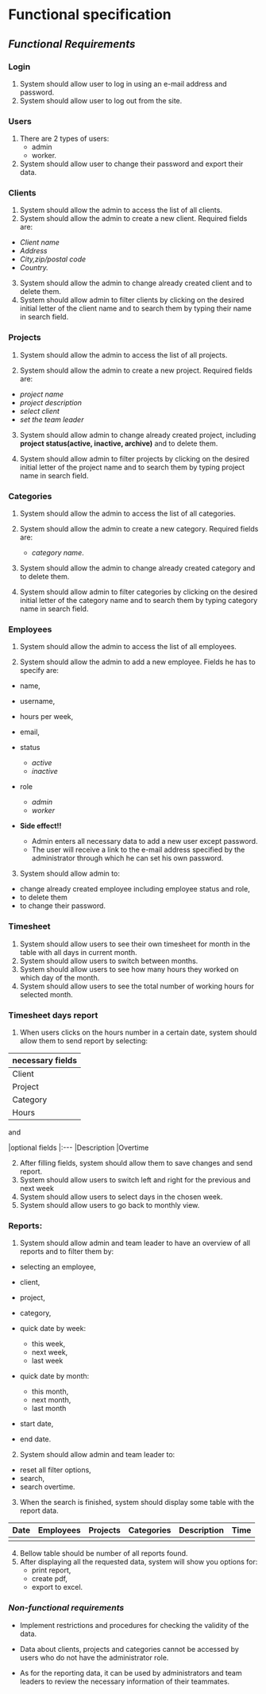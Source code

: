 # Functional specification

## *Functional Requirements*

### Login
1. System should allow user to log in using an e-mail address and password.
2. System should allow user to log out from the site.

### Users
1. There are 2 types of users:
   - admin
   - worker.
2. System should allow user to change their password and export their data.


### Clients

1. System should allow the admin to access the list of all clients.
2. System should allow the admin to create a new client. Required fields are:
- *Client name*
- *Address*
- *City,zip/postal code*
- *Country.*

3. System should allow the admin to change already created client and to delete them.
4. System should allow admin to filter clients by clicking on the desired initial letter of the client name and to search them by typing their name in
   search field.


### Projects

1. System should allow the admin to access the list of all projects.

2. System should allow the admin to create a new project. Required fields are:

- *project name*
- *project description*
- *select client*
- *set the team leader*

3. System should allow admin to change already created project, including **project status(active, inactive, archive)** and
   to delete them.

4. System should allow admin to filter projects by clicking on the desired initial letter of the project name and to search them by typing project name in search field.


### Categories

1. System should allow the admin to access the list of all categories.

2. System should allow the admin to create a new category. Required fields are:
    - *category name*.

3. System should allow the admin to change already created category and to delete them.

4. System should allow admin to filter categories by clicking on the desired initial letter of the category name and to search them by typing category name in search field.


### Employees
1. System should allow the admin to access the list of all employees.

2. System should allow the admin to add a new employee. Fields he has to specify are:

- name,
- username,
- hours per week,
- email,
- status
    - *active*
    - *inactive*

- role
    - *admin*
    - *worker*


- **Side effect!!**
    - Admin enters all necessary data to add a new user except password.
    - The user will receive a link to the e-mail address specified by the administrator through which he can set his own password.

3. System should allow admin to:
- change already created employee including employee status and role,
- to delete them
- to change their password.


### Timesheet
1. System should allow users to see their own timesheet for month in the table with all days in current month.
2. System should allow users to switch between months.
3. System should allow users to see how many hours they worked on which day of the month.
4. System should allow users to see the total number of working hours for selected month.

### Timesheet days report
1. When users clicks on the hours number in a certain date, system should allow them to send report by selecting:

|necessary fields
  |:---
|Client
|Project
|Category
|Hours

and

|optional fields
    |:---
|Description
|Overtime


2. After filling fields, system should allow them to save changes and send report.
3. System should allow users to switch left and right for the previous and next week
4. System should allow users to select days in the chosen week.
5. System should allow users to go back to monthly view.


### Reports:
1. System should allow admin and team leader to have an overview of all reports and to filter them by:

- selecting an employee,
- client,
- project,
- category,
- quick date by week:
    - this week,
    - next week,
    - last week
- quick date by month:
    - this month,
    - next month,
    - last month

- start date,
- end date.

2. System should allow admin and team leader to:
- reset all filter options,
- search,
- search overtime.

3. When the search is finished, system should display some table with the report data.

| Date      | Employees | Projects | Categories | Description | Time |
  |-----------| ----------| ---------| ---------| ---------| ---------|
|     |      |


4. Bellow table should be number of all reports found.
5. After displaying all the requested data, system will show you options for:
   - print report,
   - create pdf,
   - export to excel.

### *Non-functional requirements*

- Implement restrictions and procedures for checking the validity of the data.

- Data about clients, projects and categories cannot be accessed by users who do not have the administrator role.

- As for the reporting data, it can be used by administrators and team leaders to review the necessary information of their teammates.





